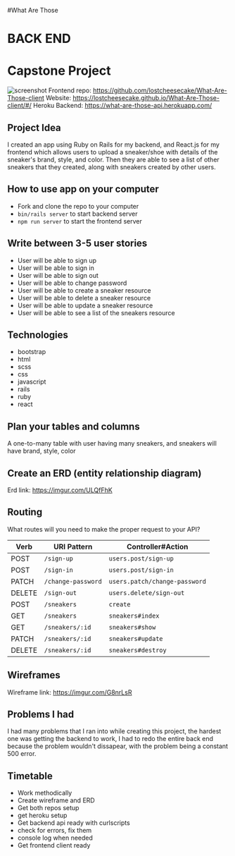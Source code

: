 #What Are Those

# BACK END
# Capstone Project

![screenshot](https://i.imgur.com/8V8c3c5.png)
Frontend repo: https://github.com/lostcheesecake/What-Are-Those-client
Website: https://lostcheesecake.github.io/What-Are-Those-client/#/
Heroku Backend: https://what-are-those-api.herokuapp.com/


## Project Idea

I created an app using Ruby on Rails for my backend, and React.js for my frontend which allows users to upload a sneaker/shoe with details of the
sneaker's brand, style, and color. Then they are able to see a list of other
sneakers that they created, along with sneakers created by other users.



## How to use app on your computer

- Fork and clone the repo to your computer
- `bin/rails server` to start backend server
- `npm run server` to start the frontend server


## Write between 3-5 user stories


- User will be able to sign up
- User will be able to sign in
- User will be able to sign out
- User will be able to change password
- User will be able to create a sneaker resource
- User will be able to delete a sneaker resource
- User will be able to update a sneaker resource
- User will be able to see a list of the sneakers resource


## Technologies

- bootstrap
- html
- scss
- css
- javascript
- rails
- ruby
- react


## Plan your tables and columns

A one-to-many table with user having many sneakers,
and sneakers will have brand, style, color



## Create an ERD (entity relationship diagram)

Erd link: https://imgur.com/ULQfFhK


## Routing

What routes will you need to make the proper request to your API?

| Verb    | URI Pattern            | Controller#Action             |
|---------|------------------------|-------------------------------|
| POST    | `/sign-up`             | `users.post/sign-up`          |
| POST    | `/sign-in`             | `users.post/sign-in`          |
| PATCH   | `/change-password`     | `users.patch/change-password` |
| DELETE  | `/sign-out`            | `users.delete/sign-out`       |
| POST    | `/sneakers`           | `create`                      |
| GET     | `/sneakers`           | `sneakers#index`             |
| GET     | `/sneakers/:id`       | `sneakers#show`              |
| PATCH   | `/sneakers/:id`       | `sneakers#update`            |
| DELETE  | `/sneakers/:id`       | `sneakers#destroy`           |


## Wireframes

Wireframe link: https://imgur.com/G8nrLsR


## Problems I had

I had many problems that I ran into while creating this project, the hardest one
was getting the backend to work, I had to redo the entire back end because the
problem wouldn't dissapear, with the problem being a constant 500 error.


## Timetable

- Work methodically
- Create wireframe and ERD
- Get both repos setup
- get heroku setup
- Get backend api ready with curlscripts
- check for errors, fix them
- console log when needed
- Get frontend client ready
